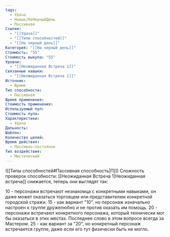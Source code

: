```yaml
---
tags:
  - Удача
  - Навык/НаЧерныйДень
  - Пассивная
Ссылки:
  - "[[Удача]]"
  - "[[Типы способностей]]"
  - "[[На черный день]]"
Категория: "[[На черный день]]"
Стоимость: "55"
Стоимость выкупа: "55"
Уровни:
  - "[[Неожиданная Встреча 1]]"
Связанные навыки:
  - "[[Неожиданная Встреча 1]]"
Источник:
  - Время
Тип способности:
  - Пассивная
Время применения: 
Стоимость применения: 
Используемый пул: 
Стоимость пула: 
Характеристики:
  - Удача
Дальность: 
Шаблон: 
Количество целей: 
Время действия:
  - Пассивно-постоянно
Тип воздействия:
  - Мистический
---
```

([[Типы способностей#Пассивная способность|П]]) Сложность проверок способности: [[Неожиданная Встреча 1|Неожиданная встреча]] снижается, теперь они выглядят так:

10 - персонажи встречают незнакомца с конкретными навыками, он даже может оказаться торговцем или представителем конкретной городской стражи. 
15 - как вариант "10", но персонаж изначально настроен к группе дружелюбно и не против оказать им помощь. 
20 - персонажи встречают конкретного персонажа, который технически мог бы оказаться в этих местах. Последнее слово в этом вопросе всегда за Мастером. 
25 - как вариант за "20", но конкретный персонаж встречается группе, даже если его тут физически быть не могло. 
